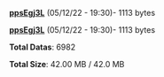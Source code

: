 [**ppsEgj3L**](/data/ppsEgj3L.txt) (05/12/22 - 19:30)- 1113 bytes

[**ppsEgj3L**](/data/ppsEgj3L.txt) (05/12/22 - 19:30)- 1113 bytes

**Total Datas**: 6982

**Total Size**: 42.00 MB / 42.0 MB